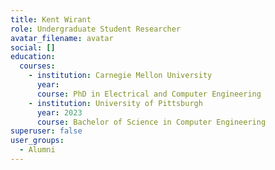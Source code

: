 ```yaml
---
title: Kent Wirant
role: Undergraduate Student Researcher
avatar_filename: avatar
social: []
education:
  courses:
    - institution: Carnegie Mellon University 
      year: 
      course: PhD in Electrical and Computer Engineering 
    - institution: University of Pittsburgh
      year: 2023
      course: Bachelor of Science in Computer Engineering 
superuser: false
user_groups:
  - Alumni
---
```

